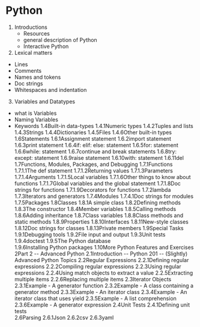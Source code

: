  # Python
1. Introductions
   * Resources 
   * general description of Python 
   * Interactive Python 
2. Lexical matters
  * Lines 
  * Comments 
  * Names and tokens 
  * Doc strings 
  * Whitespaces and indentation
3. Variables and Datatypes
  * what is Variables 
  * Naming Variables
  * Keywords
1.4Built-in data-types
1.4.1Numeric types 
1.4.2Tuples and lists 
1.4.3Strings
1.4.4Dictionaries 
1.4.5Files 
1.4.6Other built-in types
1.6Statements
1.6.1Assignment statement 
1.6.2import statement 
1.6.3print statement 
1.6.4if: elif: else: statement 
1.6.5for: statement 
1.6.6while: statement 
1.6.7continue and break statements 
1.6.8try: except: statement 
1.6.9raise statement 
1.6.10with: statement
1.6.11del 
1.7Functions, Modules, Packages, and Debugging
1.7.1Functions
1.7.1.1The def statement 
1.7.1.2Returning values 
1.7.1.3Parameters 
1.7.1.4Arguments 
1.7.1.5Local variables 
1.7.1.6Other things to know about functions 
1.7.1.7Global variables and the global statement 
1.7.1.8Doc strings for functions 
1.7.1.9Decorators for functions 
1.7.2lambda 
1.7.3Iterators and generators 
1.7.4Modules
1.7.4.1Doc strings for modules 
1.7.5Packages 
1.8Classes
1.8.1A simple class 
1.8.2Defining methods 
1.8.3The constructor 
1.8.4Member variables 
1.8.5Calling methods 
1.8.6Adding inheritance 
1.8.7Class variables 
1.8.8Class methods and static methods 
1.8.9Properties 
1.8.10Interfaces 
1.8.11New-style classes 
1.8.12Doc strings for classes 
1.8.13Private members 
1.9Special Tasks
1.9.1Debugging tools 
1.9.2File input and output 
1.9.3Unit tests
1.9.4doctest 
1.9.5The Python database  
1.9.6Installing Python packages 
1.10More Python Features and Exercises 
2Part 2 -- Advanced Python
2.1Introduction -- Python 201 -- (Slightly) Advanced Python Topics 
2.2Regular Expressions
2.2.1Defining regular expressions 
2.2.2Compiling regular expressions 
2.2.3Using regular expressions 
2.2.4Using match objects to extract a value 
2.2.5Extracting multiple items 
2.2.6Replacing multiple items 
2.3Iterator Objects
2.3.1Example - A generator function 
2.3.2Example - A class containing a generator method 
2.3.3Example - An iterator class 
2.3.4Example - An iterator class that uses yield 
2.3.5Example - A list comprehension 
2.3.6Example - A generator expression 
2.4Unit Tests
2.4.1Defining unit tests  
2.6Parsing
2.6.1Json 
2.6.2csv 
2.6.3yaml 
